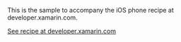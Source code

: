 This is the sample to accompany the iOS phone recipe at developer.xamarin.com.

[See recipe at developer.xamarin.com](http://developer.xamarin.com/recipes/ios/shared_resources/phone/dial-phone-uri)
